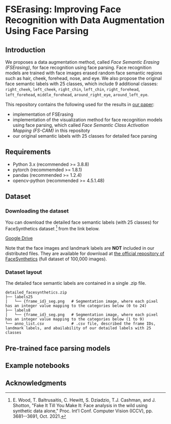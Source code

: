 # FSErasing: Improving Face Recognition with Data Augmentation Using Face Parsing

## Introduction
We proposes a data augmentation method, called *Face Semantic Erasing (FSErasing)*, for face recognition using face parsing.
Face recognition models are trained with face images erased random face semantic regions such as hair, cheek, forehead, nose, and eye.
We also propose the original face semantic labels with 25 classes, which include 9 additional classes: ``right_cheek``, ``left_cheek``, ``right_chin``, ``left_chin``, ``right_forehead``, ``left_forehead``, ``middle_forehead``, ``around_right_eye``, ``around_left_eye``.

This repository contains the following used for the results in [our paper]():
- implementation of FSErasing
- implementation of the visualization method for face recognition models using face parsing, which called *Face Semantic Class Activation Mapping (FS-CAM)* in this repositoty
- our original semantic labels with 25 classes for detailed face parsing

## Requirements
- Python 3.x (recommended >= 3.8.8)
- pytorch (recommemded >= 1.8.1)
- pandas (recommended >= 1.2.4)
- opencv-python (recommended >= 4.5.1.48) 

## Dataset
### Downloading the dataset
You can download the detailed face semantic labels (with 25 classes) for FaceSynthetics dataset [^1] from the link below.

[Google Drive]()


Note that the face images and landmark labels are **NOT** included in our distributed files.
They are available for download at [the official repository of FaceSynthetics](https://github.com/microsoft/FaceSynthetics) (full dataset of 100,000 images).

### Dataset layout
The detailed face semantic labels are contained in a single .zip file.

```
detailed_facesynthetics.zip
├── labels25
|   └── {frame_id}_seg.png   # Segmentation image, where each pixel has an integer value mapping to the categories below (0 to 24)
├── labels8
|   └── {frame_id}_seg.png   # Segmentation image, where each pixel has an integer value mapping to the categories below (1 to 9)
└── anno_list.csv            # .csv file, described the frame IDs, landmark labels, and abailability of our detailed labels with 25 classes
```

## Pre-trained face parsing models

## Example notebooks

## Acknowledgments


[^1]: E. Wood, T. Baltrusaitis, C. Hewitt, S. Dziadzio, T.J. Cashman, and J. Shotton, "Fake It Till You Make It: Face analysis in the wild using synthetic data alone," Proc. Int'l Conf. Computer Vision (ICCV), pp. 3681--3691, Oct. 2021.
